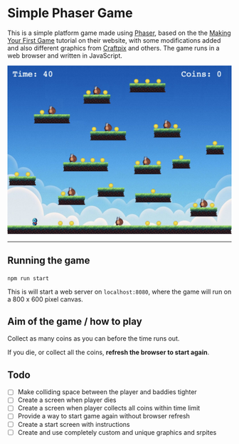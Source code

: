# Simple Phaser Game

This is a simple platform game made using [Phaser](https://phaser.io/), based on the the [Making Your First Game](https://phaser.io/tutorials/making-your-first-phaser-3-game/part1) tutorial on their website, with some modifications added and also different graphics from [Craftpix](https://craftpix.net) and others. The game runs in a web browser and written in JavaScript.

<img src="assets/game-screenshot.jpg" alt="Screenshot of the game" width="600"/>

-------

## Running the game

`npm run start`

This is will start a web server on `localhost:8080`, where the game will run on a 800 x 600 pixel canvas.

## Aim of the game / how to play

Collect as many coins as you can before the time runs out.

If you die, or collect all the coins, **refresh the browser to start again**.

## Todo

- [ ] Make colliding space between the player and baddies tighter
- [ ] Create a screen when player dies
- [ ] Create a screen when player collects all coins within time limit
- [ ] Provide a way to start game again without browser refresh
- [ ] Create a start screen with instructions
- [ ] Create and use completely custom and unique graphics and srpites